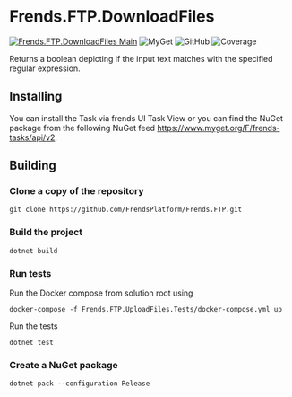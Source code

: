 # Frends.FTP.DownloadFiles

[![Frends.FTP.DownloadFiles Main](https://github.com/FrendsPlatform/Frends.FTP/actions/workflows/DownloadFiles_build_and_test_on_main.yml/badge.svg)](https://github.com/FrendsPlatform/Frends.FTP/actions/workflows/DownloadFiles_build_and_test_on_main.yml)
![MyGet](https://img.shields.io/myget/frends-tasks/v/Frends.FTP.DownloadFiles?label=NuGet)
 ![GitHub](https://img.shields.io/github/license/FrendsPlatform/Frends.FTP?label=License)
 ![Coverage](https://app-github-custom-badges.azurewebsites.net/Badge?key=FrendsPlatform/Frends.FTP|Frends.FTP.DownloadFiles|main)

Returns a boolean depicting if the input text matches with the specified regular expression.

## Installing

You can install the Task via frends UI Task View or you can find the NuGet package from the following NuGet feed
https://www.myget.org/F/frends-tasks/api/v2.

## Building

### Clone a copy of the repository

`git clone https://github.com/FrendsPlatform/Frends.FTP.git`

### Build the project

`dotnet build`

### Run tests

Run the Docker compose from solution root using

`docker-compose -f Frends.FTP.UploadFiles.Tests/docker-compose.yml up`

Run the tests

`dotnet test`

### Create a NuGet package

`dotnet pack --configuration Release`
